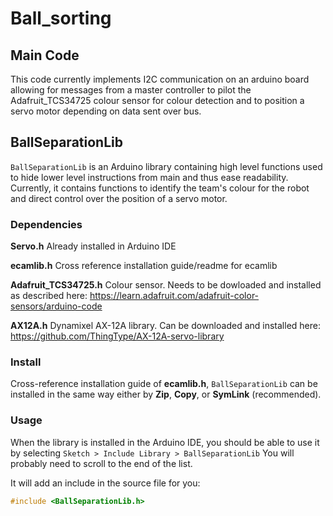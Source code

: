 # Ball_sorting

## Main Code

This code currently implements I2C communication on an arduino board 
allowing for messages from a master controller to pilot the Adafruit_TCS34725
colour sensor for colour detection and to position a servo motor depending on 
data sent over bus. 

## BallSeparationLib

`BallSeparationLib` is an Arduino library containing high level functions
used to hide lower level instructions from main and thus ease readability. 
Currently, it contains functions to identify the team's colour for the robot
and direct control over the position of a servo motor.

### Dependencies

**Servo.h**		Already installed in Arduino IDE

**ecamlib.h**	Cross reference installation guide/readme for ecamlib	

**Adafruit_TCS34725.h**	Colour sensor. Needs to be dowloaded and installed as described here: 
						https://learn.adafruit.com/adafruit-color-sensors/arduino-code
						
**AX12A.h**	Dynamixel AX-12A library. Can be downloaded and installed here: https://github.com/ThingType/AX-12A-servo-library	

### Install

Cross-reference installation guide of **ecamlib.h**, `BallSeparationLib` can be
installed in the same way either by **Zip**, **Copy**, or **SymLink** (recommended).

 
### Usage
When the library is installed in the Arduino IDE, you should be
able to use it by selecting `Sketch > Include Library > BallSeparationLib`
You will probably need to scroll to the end of the list.

It will add an include in the source file for you:

```cpp
#include <BallSeparationLib.h>
```